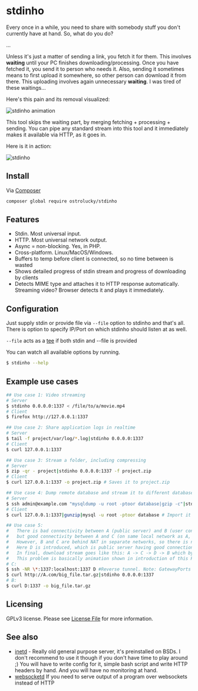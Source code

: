 # stdinho


Every once in a while, you need to share with somebody stuff you don't currently have at hand.
So, what do you do?

...

Unless it's just a matter of sending a link, you fetch it for them. 
This involves **waiting** until your PC finishes downloading/processing.
Once you have fetched it, you send it to person who needs it. 
Also, sending it sometimes means to first upload it somewhere, so other person can download it from there.
This uploading involves again unnecessary **waiting**. I was tired of these waitings...

Here's this pain and its removal visualized:

![stdinho animation](https://user-images.githubusercontent.com/496233/47866950-750db900-de00-11e8-8631-d25d723128f5.gif)


This tool skips the waiting part, by merging fetching + processing + sending. 
You can pipe any standard stream into this tool and it immediately makes
it available via HTTP, as it goes in.

Here is it in action:


![stdinho](https://user-images.githubusercontent.com/496233/37237663-e240866e-2416-11e8-9d03-386ae3790d1c.png)

## Install

Via [Composer](https://getcomposer.org/doc/00-intro.md)

```bash
composer global require ostrolucky/stdinho
```

## Features

* Stdin. Most universal input.
* HTTP. Most universal network output.
* Async = non-blocking. Yes, in PHP.
* Cross-platform. Linux/MacOS/Windows.
* Buffers to temp before client is connected, so no time between is wasted
* Shows detailed progress of stdin stream and progress of downloading by clients
* Detects MIME type and attaches it to HTTP response automatically. Streaming video? Browser detects it and plays it immediately.

## Configuration

Just supply stdin or provide file via `--file` option to stdinho and that's all. 
There is option to specify IP/Port on which stdinho should listen at as well.

`--file` acts as a [tee](https://en.wikipedia.org/wiki/Tee_(command)) if both stdin and --file is provided 

You can watch all available options by running. 
```bash
$ stdinho --help
``` 

## Example use cases
```bash
## Use case 1: Video streaming
# Server
$ stdinho 0.0.0.0:1337 < /file/to/a/movie.mp4
# Client
$ firefox http://127.0.0.1:1337

## Use case 2: Share application logs in realtime 
# Server
$ tail -f project/var/log/*.log|stdinho 0.0.0.0:1337
# Client
$ curl 127.0.0.1:1337 

## Use case 3: Stream a folder, including compressing
# Server
$ zip -qr - project|stdinho 0.0.0.0:1337 -f project.zip
# Client
$ curl 127.0.0.1:1337 -o project.zip # Saves it to project.zip

## Use case 4: Dump remote database and stream it to different database on the fly via middle man
# Server
$ ssh admin@example.com "mysqldump -u root -ptoor database|gzip -c"|stdinho 0.0.0.0:1337 -f "$(date).sql.gz" # also saves the backup locally
# Client
$ curl 127.0.0.1:1337|gunzip|mysql -u root -ptoor database # Import it directly to local DB

## Use case 5: 
#   There is bad connectivity between A (public server) and B (user connected to network via special VPN), 
#   but good connectivity between A and C (on same local network as A, but not public). 
#   However, B and C are behind NAT in separate networks, so there is no direct connection between them.
#   Here D is introduced, which is public server having good connection to both C and B, but no connection to A. 
#   In final, download stream goes like this: A -> C -> D -> B which bypasses connection problem between A and B and NAT issue at the same time
#   This problem is basically animation shown in introduction of this README.
# C:
$ ssh -NR \*:1337:localhost:1337 D #Reverse tunnel. Note: GatewayPorts cannot be set to "no" in D's sshd_config
$ curl http://A.com/big_file.tar.gz|stdinho 0.0.0.0:1337
# B:
$ curl D:1337 -o big_file.tar.gz

```


## Licensing

GPLv3 license. Please see [License File](LICENSE.md) for more information.

## See also


- [inetd](https://debian-administration.org/article/371/A_web_server_in_a_shell_script) - Really old general purpose server, it's preinstalled on BSDs. I don't recommend to use it though if you don't have time to play around ;) You will have to write config for it, simple bash script and write HTTP headers by hand. And you will have no monitoring at hand.
- [websocketd](https://github.com/joewalnes/websocketd) If you need to serve output of a program over websockets instead of HTTP
